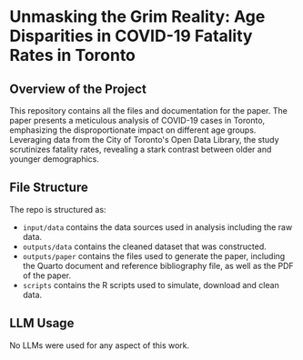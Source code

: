 # Unmasking the Grim Reality: Age Disparities in COVID-19 Fatality Rates in Toronto

## Overview of the Project

This repository contains all the files and documentation for the paper. The paper presents a meticulous analysis of COVID-19 cases in Toronto, emphasizing the disproportionate impact on different age groups. Leveraging data from the City of Toronto's Open Data Library, the study scrutinizes fatality rates, revealing a stark contrast between older and younger demographics.

## File Structure
The repo is structured as:

-   `input/data` contains the data sources used in analysis including the raw data.
-   `outputs/data` contains the cleaned dataset that was constructed.
-   `outputs/paper` contains the files used to generate the paper, including the Quarto document and reference bibliography file, as well as the PDF of the paper. 
-   `scripts` contains the R scripts used to simulate, download and clean data.

## LLM Usage
No LLMs were used for any aspect of this work.
